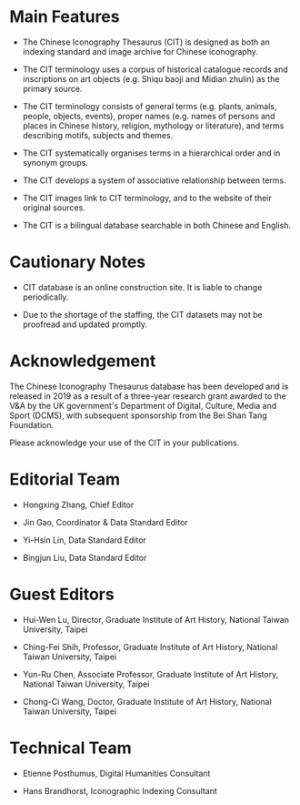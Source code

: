 # Main Features

- The Chinese Iconography Thesaurus (CIT) is designed as both an indexing standard and image archive for Chinese iconography.

- The CIT terminology uses a corpus of historical catalogue records and inscriptions on art objects (e.g. Shiqu baoji and Midian zhulin) as the primary source.

- The CIT terminology consists of general terms (e.g. plants, animals, people, objects, events), proper names (e.g. names of persons and places in Chinese history, religion, mythology or literature), and terms describing motifs, subjects and themes.

- The CIT systematically organises terms in a hierarchical order and in synonym groups.

- The CIT develops a system of associative relationship between terms.

- The CIT images link to CIT terminology, and to the website of their original sources.

- The CIT is a bilingual database searchable in both Chinese and English.

# Cautionary Notes

- CIT database is an online construction site. It is liable to change periodically.

- Due to the shortage of the staffing, the CIT datasets may not be proofread and updated promptly.

# Acknowledgement

The Chinese Iconography Thesaurus database has been developed and is released in 2019 as a result of a three-year research grant awarded to the V&A by the UK government's Department of Digital, Culture, Media and Sport (DCMS), with subsequent sponsorship from the Bei Shan Tang Foundation.

Please acknowledge your use of the CIT in your publications.

# Editorial Team

- Hongxing Zhang, Chief Editor

- Jin Gao, Coordinator & Data Standard Editor

- Yi-Hsin Lin, Data Standard Editor

- Bingjun Liu, Data Standard Editor

# Guest Editors

- Hui-Wen Lu, Director, Graduate Institute of Art History, National Taiwan University, Taipei

- Ching-Fei Shih, Professor, Graduate Institute of Art History, National Taiwan University, Taipei

- Yun-Ru Chen, Associate Professor, Graduate Institute of Art History, National Taiwan University, Taipei

- Chong-Ci Wang, Doctor, Graduate Institute of Art History, National Taiwan University, Taipei

# Technical Team

- Etienne Posthumus, Digital Humanities Consultant

- Hans Brandhorst, Iconographic Indexing Consultant
